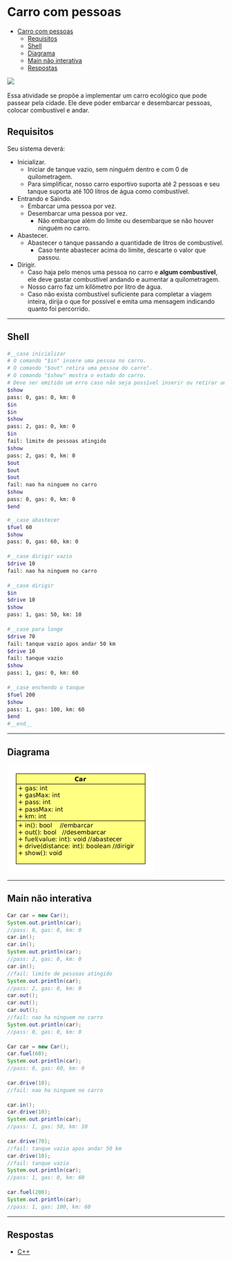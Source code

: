 # Carro com pessoas

<!--TOC_BEGIN-->
- [Carro com pessoas](#carro-com-pessoas)
  - [Requisitos](#requisitos)
  - [Shell](#shell)
  - [Diagrama](#diagrama)
  - [Main não interativa](#main-não-interativa)
  - [Respostas](#respostas)

<!--TOC_END-->
![](figura.jpg)

Essa atividade se propõe a implementar um carro ecológico que pode passear pela cidade. Ele deve poder embarcar e desembarcar pessoas, colocar combustível e andar.


## Requisitos
Seu sistema deverá:

- Inicializar.
    - Iniciar de tanque vazio, sem ninguém dentro e com 0 de quilometragem.
    - Para simplificar, nosso carro esportivo suporta até 2 pessoas e seu tanque suporta até 100 litros de água como combustível.
- Entrando e Saindo.
    - Embarcar uma pessoa por vez.
    - Desembarcar uma pessoa por vez.
        - Não embarque além do limite ou desembarque se não houver ninguém no carro.
- Abastecer.
    - Abastecer o tanque passando a quantidade de litros de combustível.
        - Caso tente abastecer acima do limite, descarte o valor que passou.
- Dirigir.
    - Caso haja pelo menos uma pessoa no carro e **algum combustível**, ele deve gastar combustível andando e aumentar a quilometragem.
    - Nosso carro faz um kilômetro por litro de água.
    - Caso não exista combustível suficiente para completar a viagem inteira, dirija o que for possível e emita uma mensagem indicando quanto foi percorrido.


***
## Shell

```bash
#__case inicializar
# O comando "$in" insere uma pessoa no carro.
# O comando "$out" retira uma pessoa do carro".
# O comando "$show" mostra o estado do carro.
# Deve ser emitido um erro caso não seja possível inserir ou retirar uma pessoa.
$show
pass: 0, gas: 0, km: 0
$in
$in
$show
pass: 2, gas: 0, km: 0
$in
fail: limite de pessoas atingido
$show
pass: 2, gas: 0, km: 0
$out
$out
$out
fail: nao ha ninguem no carro
$show
pass: 0, gas: 0, km: 0
$end
```

```bash
#__case abastecer
$fuel 60
$show
pass: 0, gas: 60, km: 0

#__case dirigir vazio
$drive 10
fail: nao ha ninguem no carro

#__case dirigir
$in
$drive 10
$show
pass: 1, gas: 50, km: 10

#__case para longe
$drive 70
fail: tanque vazio apos andar 50 km
$drive 10
fail: tanque vazio
$show
pass: 1, gas: 0, km: 60

#__case enchendo o tanque
$fuel 200
$show
pass: 1, gas: 100, km: 60
$end
#__end__
```

***
## Diagrama
![](diagrama.png)

***
## Main não interativa
```java
Car car = new Car();
System.out.println(car);
//pass: 0, gas: 0, km: 0
car.in();
car.in();
System.out.println(car);
//pass: 2, gas: 0, km: 0
car.in();
//fail: limite de pessoas atingido
System.out.println(car);
//pass: 2, gas: 0, km: 0
car.out();
car.out();
car.out();
//fail: nao ha ninguem no carro
System.out.println(car);
//pass: 0, gas: 0, km: 0

Car car = new Car();
car.fuel(60);
System.out.println(car);
//pass: 0, gas: 60, km: 0

car.drive(10);
//fail: nao ha ninguem no carro

car.in();
car.drive(10);
System.out.println(car);
//pass: 1, gas: 50, km: 10

car.drive(70);
//fail: tanque vazio apos andar 50 km
car.drive(10);
//fail: tanque vazio
System.out.println(car);
//pass: 1, gas: 0, km: 60

car.fuel(200);
System.out.println(car);
//pass: 1, gas: 100, km: 60
```
***
## Respostas
- [C++](solver.cpp)
